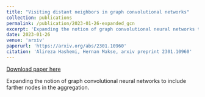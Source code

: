 ```yaml
---
title: "Visiting distant neighbors in graph convolutional networks"
collection: publications
permalink: /publication/2023-01-26-expanded_gcn
excerpt: 'Expanding the notion of graph convolutional neural networks to include farther nodes in the aggregation.'
date: 2023-01-26
venue: 'arxiv'
paperurl: 'https://arxiv.org/abs/2301.10960'
citation: 'Alireza Hashemi, Hernan Makse, arxiv preprint 2301.10960'
---
```


<a href='https://arxiv.org/abs/2301.10960'>Download paper here</a>

Expanding the notion of graph convolutional neural networks to include farther nodes in the aggregation.